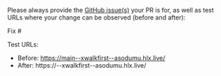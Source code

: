 Please always provide the [GitHub issue(s)](../issues) your PR is for, as well as test URLs where your change can be observed (before and after):

Fix #<gh-issue-id>

Test URLs:
- Before: https://main--xwalkfirst--asodumu.hlx.live/
- After: https://<branch>--xwalkfirst--asodumu.hlx.live/
